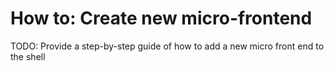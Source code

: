 # How to: Create new micro-frontend

TODO: Provide a step-by-step guide of how to add a new micro front end to the shell